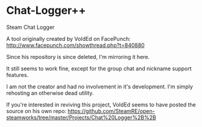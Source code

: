 # Chat-Logger++
Steam Chat Logger

A tool originally created by VoIdEd on FacePunch:
http://www.facepunch.com/showthread.php?t=840880

Since his repository is since deleted, I'm mirroring it here.

It still seems to work fine, except for the group chat and nickname support features.

I am not the creator and had no involvement in it's development. I'm simply rehosting an otherwise dead utility.

If you're interested in reviving this project, VoIdEd seems to have posted the source on his own repo:
https://github.com/SteamRE/open-steamworks/tree/master/Projects/Chat%20Logger%2B%2B
